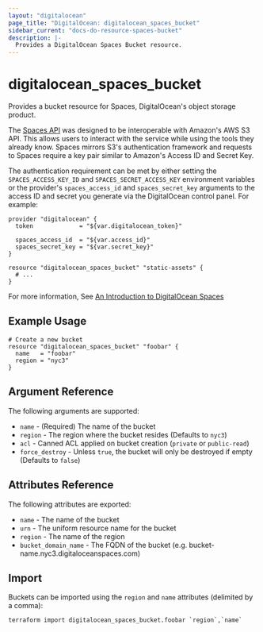 ```yaml
---
layout: "digitalocean"
page_title: "DigitalOcean: digitalocean_spaces_bucket"
sidebar_current: "docs-do-resource-spaces-bucket"
description: |-
  Provides a DigitalOcean Spaces Bucket resource.
---
```


# digitalocean\_spaces\_bucket

Provides a bucket resource for Spaces, DigitalOcean's object storage product.

The [Spaces API](https://developers.digitalocean.com/documentation/spaces/) was
designed to be interoperable with Amazon's AWS S3 API. This allows users to
interact with the service while using the tools they already know. Spaces
mirrors S3's authentication framework and requests to Spaces require a key pair
similar to Amazon's Access ID and Secret Key.

The authentication requirement can be met by either setting the
`SPACES_ACCESS_KEY_ID` and `SPACES_SECRET_ACCESS_KEY` environment variables or
the provider's `spaces_access_id` and `spaces_secret_key` arguments to the
access ID and secret you generate via the DigitalOcean control panel. For
example:

```
provider "digitalocean" {
  token             = "${var.digitalocean_token}"

  spaces_access_id  = "${var.access_id}"
  spaces_secret_key = "${var.secret_key}"
}

resource "digitalocean_spaces_bucket" "static-assets" {
  # ...
}
```

For more information, See [An Introduction to DigitalOcean Spaces](https://www.digitalocean.com/community/tutorials/an-introduction-to-digitalocean-spaces)

## Example Usage

```hcl
# Create a new bucket
resource "digitalocean_spaces_bucket" "foobar" {
  name   = "foobar"
  region = "nyc3"
}
```

## Argument Reference

The following arguments are supported:

* `name` - (Required) The name of the bucket
* `region` - The region where the bucket resides (Defaults to `nyc3`)
* `acl` - Canned ACL applied on bucket creation (`private` or `public-read`)
* `force_destroy` - Unless `true`, the bucket will only be destroyed if empty (Defaults to `false`)

## Attributes Reference

The following attributes are exported:

* `name` - The name of the bucket
* `urn` - The uniform resource name for the bucket
* `region` - The name of the region
* `bucket_domain_name` - The FQDN of the bucket (e.g. bucket-name.nyc3.digitaloceanspaces.com)

## Import

Buckets can be imported using the `region` and `name` attributes (delimited by a comma):

```
terraform import digitalocean_spaces_bucket.foobar `region`,`name`
```
